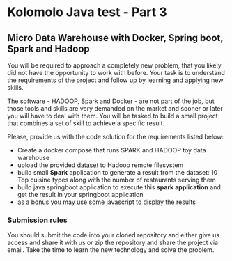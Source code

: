 # Kolomolo Java test - Part 3

## Micro Data Warehouse with Docker, Spring boot, Spark and Hadoop

You will be required to approach a completely new problem, that you likely did not have the opportunity to work with before.
Your task is to understand the requirements of the project and follow up by learning and applying new skills.

The software - HADOOP, Spark and Docker - are not part of the job, but those tools and skills are very demanded on the market
and sooner or later you will have to deal with them. You will be tasked to build a small project that combines a set of skill
to achieve a specific result.

Please, provide us with the code solution for the requirements listed below:

- Create a docker compose that runs SPARK and HADOOP toy data warehouse
- upload the provided [dataset](https://github.com/alexkolomolo/javatest/blob/main/data/foodhub_order.csv) to Hadoop remote filesystem
- build small __Spark__ application to generate a result from the dataset: 10 Top cuisine types along with the number of restaurants serving them
- build java springboot application to execute this __spark application__ and get the result in your springboot application
- as a bonus you may use some javascript to display the results

### Submission rules

You should submit the code into your cloned repository and either give us access and share it with us or zip the repository and share
the project via email. Take the time to learn the new technology and solve the problem.
